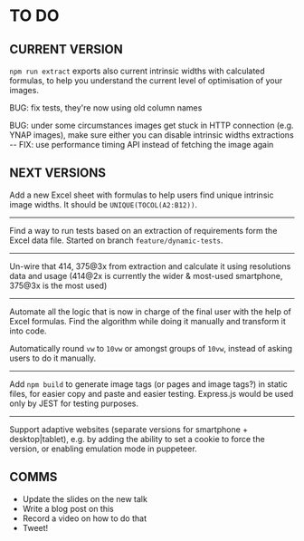 # TO DO

## CURRENT VERSION

`npm run extract` exports also current intrinsic widths with calculated formulas, to help you understand the current level of optimisation of your images.

BUG: fix tests, they're now using old column names

BUG: under some circumstances images get stuck in HTTP connection (e.g. YNAP images), make sure either you can disable intrinsic widths extractions -- FIX: use performance timing API instead of fetching the image again

## NEXT VERSIONS

Add a new Excel sheet with formulas to help users find unique intrinsic image widths.
It should be `UNIQUE(TOCOL(A2:B12))`.

---

Find a way to run tests based on an extraction of requirements form the Excel data file. Started on branch `feature/dynamic-tests`.

---

Un-wire that 414, 375@3x from extraction and calculate it using resolutions data and usage (414@2x is currently the wider & most-used smartphone, 375@3x is the most used)

---

Automate all the logic that is now in charge of the final user with the help of Excel formulas.
Find the algorithm while doing it manually and transform it into code.

Automatically round `vw` to `10vw` or amongst groups of `10vw`, instead of asking users to do it manually.

---

Add `npm build` to generate image tags (or pages and image tags?) in static files, for easier copy and paste and easier testing. 
Express.js would be used only by JEST for testing purposes.

---

Support adaptive websites (separate versions for smartphone + desktop|tablet), e.g. by adding the ability to set a cookie to force the version, or enabling emulation mode in puppeteer.


## COMMS

- Update the slides on the new talk
- Write a blog post on this
- Record a video on how to do that
- Tweet!